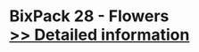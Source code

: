 # BixPack 28 - Flowers<br />[>> Detailed information](https://secure.shareit.com/shareit/product.html?productid=300848848&affiliateid=200057808)